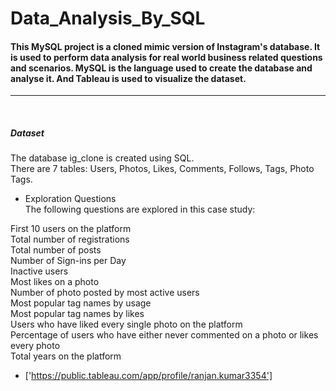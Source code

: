 # Data_Analysis_By_SQL

#### This MySQL project is a cloned mimic version of Instagram's database. It is used to perform data analysis for real world business related questions and scenarios. MySQL is the language used to create the database and analyse it. And Tableau is used to visualize the dataset.
<hr> <br>

##### Dataset
The database ig_clone is created using SQL.<br>
There are 7 tables: Users, Photos, Likes, Comments, Follows, Tags, Photo Tags.<br>

- Exploration Questions <br>
The following questions are explored in this case study: <br>

First 10 users on the platform <br>
Total number of registrations <br>
Total number of posts <br>
Number of Sign-ins per Day <br>
Inactive users <br>
Most likes on a photo <br>
Number of photo posted by most active users <br>
Most popular tag names by usage <br>
Most popular tag names by likes <br>
Users who have liked every single photo on the platform <br>
Percentage of users who have either never commented on a photo or likes every photo <br>
Total years on the platform<br>
- ['https://public.tableau.com/app/profile/ranjan.kumar3354']
